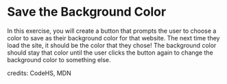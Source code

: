 # Save the Background Color

In this exercise, you will create a button that prompts the user to choose a color to save as their background color for that website.
The next time they load the site, it should be the color that they chose! 
The background color should stay that color until the user clicks the button again to change the background color to something else.

credits: CodeHS, MDN
